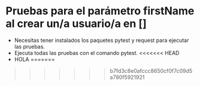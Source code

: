 # Pruebas para el parámetro firstName al crear un/a usuario/a en []
- Necesitas tener instalados los paquetes pytest y request para ejecutar las pruebas.
- Ejecuta todas las pruebas con el comando pytest.
<<<<<<< HEAD
- HOLA
=======
>>>>>>> b7fd3c8e0afccc8650cf0f7c09d5a780f5921921
